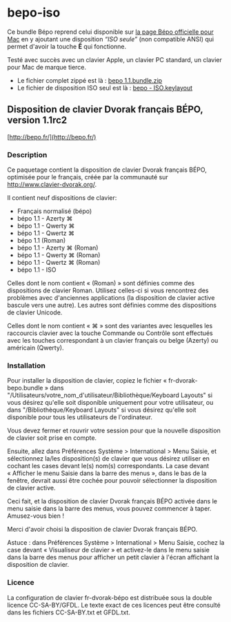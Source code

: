 # bepo-iso

Ce bundle Bépo reprend celui disponible sur [la page Bépo officielle pour Mac](http://bepo.fr/wiki/MacOS) en y ajoutant une disposition *“ISO seule”* (non compatible ANSI) qui permet d'avoir la touche **Ê** qui fonctionne.

Testé avec succès avec un clavier Apple, un clavier PC standard, un clavier pour Mac de marque tierce.

* Le fichier complet zippé est là :
[bepo 1.1.bundle.zip](https://github.com/benjaminbellamy/bepo-iso/raw/master/bepo%201.1.bundle.zip)
* Le fichier de disposition ISO seul est là :
[bepo - ISO.keylayout](https://github.com/benjaminbellamy/bepo-iso/blob/master/bepo%201.1.bundle/Contents/Resources/bepo%20-%20ISO.keylayout)

## Disposition de clavier Dvorak français BÉPO, version 1.1rc2

[http://bepo.fr/](http://bepo.fr/)

### Description

Ce paquetage contient la disposition de clavier Dvorak français BÉPO, optimisée pour le français, créée par la communauté sur http://www.clavier-dvorak.org/.

Il contient neuf dispositions de clavier:

* Français normalisé (bépo)
* bépo 1.1 - Azerty ⌘
* bépo 1.1 - Qwerty ⌘
* bépo 1.1 - Qwertz ⌘
* bépo 1.1 (Roman)
* bépo 1.1 - Azerty ⌘ (Roman)
* bépo 1.1 - Qwerty ⌘ (Roman)
* bépo 1.1 - Qwertz ⌘ (Roman)
* bépo 1.1 - ISO

Celles dont le nom contient « (Roman) » sont définies comme des dispositions de clavier Roman. Utilisez celles-ci si vous rencontrez des problèmes avec d'anciennes applications (la disposition de clavier active bascule vers une autre). Les autres sont définies comme des dispositions de clavier Unicode.

Celles dont le nom contient « ⌘ » sont des variantes avec lesquelles les raccourcis clavier avec la touche Commande ou Contrôle sont effectués avec les touches correspondant à un clavier français ou belge (Azerty) ou américain (Qwerty).


### Installation

Pour installer la disposition de clavier, copiez le fichier « fr-dvorak-bepo.bundle » dans "/Utilisateurs/votre_nom_d'utilisateur/Bibliothèque/Keyboard Layouts" si vous désirez qu'elle soit disponible uniquement pour votre utilisateur, ou dans "/Bibliothèque/Keyboard Layouts" si vous désirez qu'elle soit disponible pour tous les utilisateurs de l'ordinateur.

Vous devez fermer et rouvrir votre session pour que la nouvelle disposition de clavier soit prise en compte.

Ensuite, allez dans Préférences Système > International > Menu Saisie, et sélectionnez la/les disposition(s) de clavier que vous désirez utiliser en cochant les cases devant le(s) nom(s) correspondants. La case devant « Afficher le menu Saisie dans la barre des menus », dans le bas de la fenêtre, devrait aussi être cochée pour pouvoir sélectionner la disposition de clavier active.

Ceci fait, et la disposition de clavier Dvorak français BÉPO activée dans le menu saisie dans la barre des menus, vous pouvez commencer à taper. Amusez-vous bien !

Merci d'avoir choisi la disposition de clavier Dvorak français BÉPO.

Astuce : dans Préférences Système > International > Menu Saisie, cochez la case devant « Visualiseur de clavier » et activez-le dans le menu saisie dans la barre des menus pour afficher un petit clavier à l'écran affichant la disposition de clavier.

### Licence

La configuration de clavier fr-dvorak-bépo est distribuée sous la double licence CC-SA-BY/GFDL. Le texte exact de ces licences peut être consulté dans les fichiers CC-SA-BY.txt et GFDL.txt.
